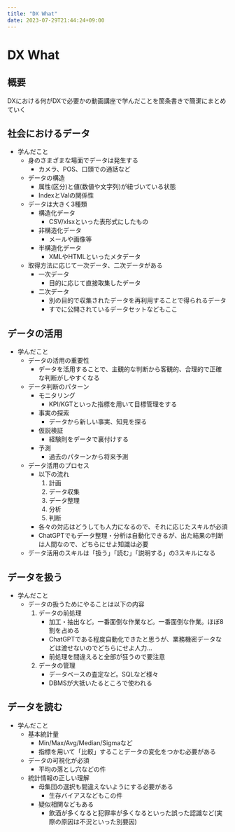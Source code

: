 ```yaml
---
title: "DX What"
date: 2023-07-29T21:44:24+09:00
---
```


# DX What

## 概要

DXにおける何がDXで必要かの動画講座で学んだことを箇条書きで簡潔にまとめていく

## 社会におけるデータ

- 学んだこと
  - 身のさまざまな場面でデータは発生する
    - カメラ、POS、口頭での通話など
  - データの構造
    - 属性(区分)と値(数値や文字列)が紐づいている状態
    - IndexとValの関係性
  - データは大きく3種類
    - 構造化データ
      - CSV/xlsxといった表形式にしたもの
    - 非構造化データ
      - メールや画像等
    - 半構造化データ
      - XMLやHTMLといったメタデータ
  - 取得方法に応じて一次データ、二次データがある
    - 一次データ
      - 目的に応じて直接取集したデータ
    - 二次データ
      - 別の目的で収集されたデータを再利用することで得られるデータ
      - すでに公開されているデータセットなどもここ

## データの活用

- 学んだこと
  - データの活用の重要性
    - データを活用することで、主観的な判断から客観的、合理的で正確な判断がしやすくなる
  - データ判断のパターン
    - モニタリング
      - KPI/KGTといった指標を用いて目標管理をする
    - 事実の探索
      - データから新しい事実、知見を探る
    - 仮説検証
      - 経験則をデータで裏付けする
    - 予測
      - 過去のパターンから将来予測
  - データ活用のプロセス
    - 以下の流れ
      1. 計画
      2. データ収集
      3. データ整理
      4. 分析
      5. 判断
    - 各々の対応はどうしても人力になるので、それに応じたスキルが必須
    - ChatGPTでもデータ整理・分析は自動化できるが、出た結果の判断は人間なので、どちらにせよ知識は必要
  - データ活用のスキルは「扱う」「読む」「説明する」の3スキルになる

## データを扱う

- 学んだこと
  - データの扱うためにやることは以下の内容
    1. データの前処理
        - 加工・抽出など。一番面倒な作業など。一番面倒な作業。ほぼ8割を占める
        - ChatGPTである程度自動化できたと思うが、業務機密データなどは渡せないのでどちらにせよ人力…
        - 前処理を間違えると全部が狂うので要注意
    2. データの管理
        - データベースの査定など。SQLなど様々
        - DBMSが大抵いたるところで使われる

## データを読む

- 学んだこと
  - 基本統計量
    - Min/Max/Avg/Median/Sigmaなど
    - 指標を用いて「比較」することデータの変化をつかむ必要がある
  - データの可視化が必須
    - 平均の落とし穴などの件
  - 統計情報の正しい理解
    - 母集団の選択も間違えないようにする必要がある
      - 生存バイアスなどもこの件
    - 疑似相関などもある
      - 飲酒が多くなると犯罪率が多くなるといった誤った認識など(実際の原因は不況といった別要因)
